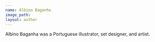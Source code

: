 ```yaml
---
name: Albino Baganha
image_path:
layout: author
---
```

Albino Baganha was a Portuguese illustrator, set designer, and artist.
